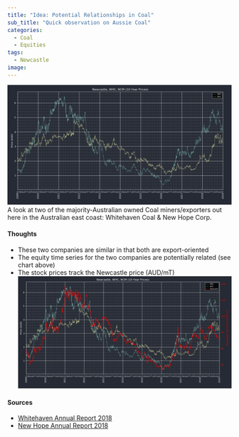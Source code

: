 ```yaml
---
title: "Idea: Potential Relationships in Coal"
sub_title: "Quick observation on Aussie Coal"
categories:
  - Coal
  - Equities
tags:
  - Newcastle
image: 
---
```


![png](/assets/images/post4/10-y-coalcompanies.PNG)
A look at two of the majority-Australian owned Coal miners/exporters out here in the Australian east coast: Whitehaven Coal & New Hope Corp.

#### Thoughts 
* These two companies are similar in that both are export-oriented
* The equity time series for the two companies are potentially related (see chart above)
* The stock prices track the Newcastle price (AUD/mT)
![png](/assets/images/post4/10y-price.PNG)

#### Sources

* [Whitehaven Annual Report 2018](http://www.whitehavencoal.com.au/wp-content/uploads/2018/09/WVN_224754_Annual-Report-2018_LR_FA-3.pdf "Whitehaven Annual Report 2018")
* [New Hope Annual Report 2018](http://www.newhopegroup.com.au/files/files/8574_New_Hope_AR18_Interactive_PDF_v1a(1).pdf "New Hope Annual Report 2018")

